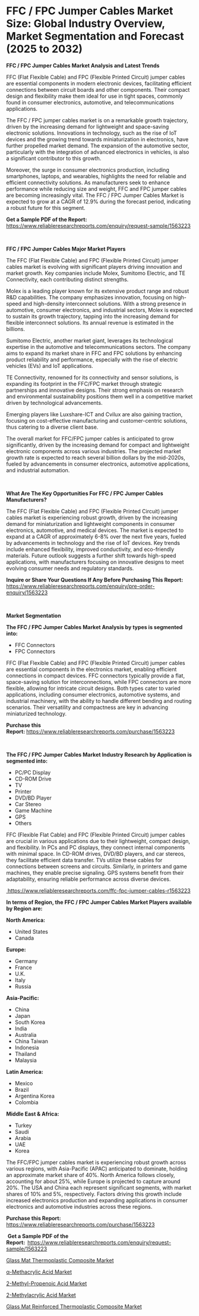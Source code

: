 <p><h1>FFC / FPC Jumper Cables Market Size: Global Industry Overview, Market Segmentation and Forecast (2025 to 2032)</h1></p><p><strong>FFC / FPC Jumper Cables Market Analysis and Latest Trends</strong></p>
<p><p>FFC (Flat Flexible Cable) and FPC (Flexible Printed Circuit) jumper cables are essential components in modern electronic devices, facilitating efficient connections between circuit boards and other components. Their compact design and flexibility make them ideal for use in tight spaces, commonly found in consumer electronics, automotive, and telecommunications applications.</p><p>The FFC / FPC jumper cables market is on a remarkable growth trajectory, driven by the increasing demand for lightweight and space-saving electronic solutions. Innovations in technology, such as the rise of IoT devices and the growing trend towards miniaturization in electronics, have further propelled market demand. The expansion of the automotive sector, particularly with the integration of advanced electronics in vehicles, is also a significant contributor to this growth.</p><p>Moreover, the surge in consumer electronics production, including smartphones, laptops, and wearables, highlights the need for reliable and efficient connectivity solutions. As manufacturers seek to enhance performance while reducing size and weight, FFC and FPC jumper cables are becoming increasingly vital. The FFC / FPC Jumper Cables Market is expected to grow at a CAGR of 12.9% during the forecast period, indicating a robust future for this segment.</p></p>
<p><strong>Get a Sample PDF of the Report:&nbsp;</strong> <a href="https://www.reliableresearchreports.com/enquiry/request-sample/1563223?utm_campaign=123&utm_medium=2&utm_source=Github&utm_content=ia&utm_term=23032025&utm_id=ffc-fpc-jumper-cables">https://www.reliableresearchreports.com/enquiry/request-sample/1563223</a></p>
<p>&nbsp;</p>
<p><strong>FFC / FPC Jumper Cables Major Market Players</strong></p>
<p><p>The FFC (Flat Flexible Cable) and FPC (Flexible Printed Circuit) jumper cables market is evolving with significant players driving innovation and market growth. Key companies include Molex, Sumitomo Electric, and TE Connectivity, each contributing distinct strengths.</p><p>Molex is a leading player known for its extensive product range and robust R&D capabilities. The company emphasizes innovation, focusing on high-speed and high-density interconnect solutions. With a strong presence in automotive, consumer electronics, and industrial sectors, Molex is expected to sustain its growth trajectory, tapping into the increasing demand for flexible interconnect solutions. Its annual revenue is estimated in the billions.</p><p>Sumitomo Electric, another market giant, leverages its technological expertise in the automotive and telecommunications sectors. The company aims to expand its market share in FFC and FPC solutions by enhancing product reliability and performance, especially with the rise of electric vehicles (EVs) and IoT applications.</p><p>TE Connectivity, renowned for its connectivity and sensor solutions, is expanding its footprint in the FFC/FPC market through strategic partnerships and innovative designs. Their strong emphasis on research and environmental sustainability positions them well in a competitive market driven by technological advancements.</p><p>Emerging players like Luxshare-ICT and Cvilux are also gaining traction, focusing on cost-effective manufacturing and customer-centric solutions, thus catering to a diverse client base.</p><p>The overall market for FFC/FPC jumper cables is anticipated to grow significantly, driven by the increasing demand for compact and lightweight electronic components across various industries. The projected market growth rate is expected to reach several billion dollars by the mid-2020s, fueled by advancements in consumer electronics, automotive applications, and industrial automation.</p></p>
<p>&nbsp;</p>
<p><strong>What Are The Key Opportunities For FFC / FPC Jumper Cables Manufacturers?</strong></p>
<p><p>The FFC (Flat Flexible Cable) and FPC (Flexible Printed Circuit) jumper cables market is experiencing robust growth, driven by the increasing demand for miniaturization and lightweight components in consumer electronics, automotive, and medical devices. The market is expected to expand at a CAGR of approximately 6-8% over the next five years, fueled by advancements in technology and the rise of IoT devices. Key trends include enhanced flexibility, improved conductivity, and eco-friendly materials. Future outlook suggests a further shift towards high-speed applications, with manufacturers focusing on innovative designs to meet evolving consumer needs and regulatory standards.</p></p>
<p><strong>Inquire or Share Your Questions If Any Before Purchasing This Report:</strong> <a href="https://www.reliableresearchreports.com/enquiry/pre-order-enquiry/1563223?utm_campaign=123&utm_medium=2&utm_source=Github&utm_content=ia&utm_term=23032025&utm_id=ffc-fpc-jumper-cables">https://www.reliableresearchreports.com/enquiry/pre-order-enquiry/1563223</a></p>
<p>&nbsp;</p>
<p><strong>Market Segmentation</strong></p>
<p><strong>The FFC / FPC Jumper Cables Market Analysis by types is segmented into:</strong></p>
<p><ul><li>FFC Connectors</li><li>FPC Connectors</li></ul></p>
<p><p>FFC (Flat Flexible Cable) and FPC (Flexible Printed Circuit) jumper cables are essential components in the electronics market, enabling efficient connections in compact devices. FFC connectors typically provide a flat, space-saving solution for interconnections, while FPC connectors are more flexible, allowing for intricate circuit designs. Both types cater to varied applications, including consumer electronics, automotive systems, and industrial machinery, with the ability to handle different bending and routing scenarios. Their versatility and compactness are key in advancing miniaturized technology.</p></p>
<p><strong>Purchase this Report:&nbsp;</strong><a href="https://www.reliableresearchreports.com/purchase/1563223?utm_campaign=123&utm_medium=2&utm_source=Github&utm_content=ia&utm_term=23032025&utm_id=ffc-fpc-jumper-cables">https://www.reliableresearchreports.com/purchase/1563223</a></p>
<p>&nbsp;</p>
<p><strong>The FFC / FPC Jumper Cables Market Industry Research by Application is segmented into:</strong></p>
<p><ul><li>PC/PC Display</li><li>CD-ROM Drive</li><li>TV</li><li>Printer</li><li>DVD/BD Player</li><li>Car Stereo</li><li>Game Machine</li><li>GPS</li><li>Others</li></ul></p>
<p><p>FFC (Flexible Flat Cable) and FPC (Flexible Printed Circuit) jumper cables are crucial in various applications due to their lightweight, compact design, and flexibility. In PCs and PC displays, they connect internal components with minimal space. In CD-ROM drives, DVD/BD players, and car stereos, they facilitate efficient data transfer. TVs utilize these cables for connections between screens and circuits. Similarly, in printers and game machines, they enable precise signaling. GPS systems benefit from their adaptability, ensuring reliable performance across diverse devices.</p></p>
<p><a href="https://www.reliableresearchreports.com/ffc-fpc-jumper-cables-r1563223?utm_campaign=123&utm_medium=2&utm_source=Github&utm_content=ia&utm_term=23032025&utm_id=ffc-fpc-jumper-cables">&nbsp;https://www.reliableresearchreports.com/ffc-fpc-jumper-cables-r1563223</a></p>
<p><strong>In terms of Region, the FFC / FPC Jumper Cables Market Players available by Region are:</strong></p>
<p>
    <p> <strong> North America: </strong>
        <ul>
            <li>United States</li>
            <li>Canada</li>
        </ul>
        </p> 
    <p> <strong> Europe: </strong>
        <ul>
            <li>Germany</li>
            <li>France</li>
            <li>U.K.</li>
            <li>Italy</li>
            <li>Russia</li>
        </ul>
        </p> 
    <p> <strong> Asia-Pacific: </strong>
        <ul>
            <li>China</li>
            <li>Japan</li>
            <li>South Korea</li>
            <li>India</li>
            <li>Australia</li>
            <li>China Taiwan</li>
            <li>Indonesia</li>
            <li>Thailand</li>
            <li>Malaysia</li>
        </ul>
        </p> 
    <p> <strong> Latin America: </strong>
        <ul>
            <li>Mexico</li>
            <li>Brazil</li>
            <li>Argentina Korea</li>
            <li>Colombia</li>
        </ul>
        </p> 
    <p> <strong> Middle East & Africa: </strong>
        <ul>
            <li>Turkey</li>
            <li>Saudi</li>
            <li>Arabia</li>
            <li>UAE</li>
            <li>Korea</li>
        </ul>
    </p>
    </p>
<p><p>The FFC/FPC jumper cables market is experiencing robust growth across various regions, with Asia-Pacific (APAC) anticipated to dominate, holding an approximate market share of 40%. North America follows closely, accounting for about 25%, while Europe is projected to capture around 20%. The USA and China each represent significant segments, with market shares of 10% and 5%, respectively. Factors driving this growth include increased electronics production and expanding applications in consumer electronics and automotive industries across these regions.</p></p>
<p><strong>Purchase this Report: </strong><a href="https://www.reliableresearchreports.com/purchase/1563223?utm_campaign=123&utm_medium=2&utm_source=Github&utm_content=ia&utm_term=23032025&utm_id=ffc-fpc-jumper-cables">https://www.reliableresearchreports.com/purchase/1563223</a></p>
<p>&nbsp;<strong>Get a Sample PDF of the Report:&nbsp;&nbsp;</strong><a href="https://www.reliableresearchreports.com/enquiry/request-sample/1563223?utm_campaign=123&utm_medium=2&utm_source=Github&utm_content=ia&utm_term=23032025&utm_id=ffc-fpc-jumper-cables">https://www.reliableresearchreports.com/enquiry/request-sample/1563223</a></p>
<p><strong></strong></p>
<p><p><a href="https://github.com/pilukypalis/Market-Research-Report-List-1/blob/main/glass-mat-thermoplastic-composite-market.md?utm_campaign=123&utm_medium=2&utm_source=Github&utm_content=ia&utm_term=23032025&utm_id=ffc-fpc-jumper-cables">Glass Mat Thermoplastic Composite Market</a></p><p><a href="https://github.com/latzerelfigo48/Market-Research-Report-List-1/blob/main/a-methacrylic-acid-market.md?utm_campaign=123&utm_medium=2&utm_source=Github&utm_content=ia&utm_term=23032025&utm_id=ffc-fpc-jumper-cables">α-Methacrylic Acid Market</a></p><p><a href="https://github.com/moratronak3q/Market-Research-Report-List-1/blob/main/2-methyl-propenoic-acid-market.md?utm_campaign=123&utm_medium=2&utm_source=Github&utm_content=ia&utm_term=23032025&utm_id=ffc-fpc-jumper-cables">2-Methyl-Propenoic Acid Market</a></p><p><a href="https://github.com/reahmmunises/Market-Research-Report-List-1/blob/main/2-methylacrylic-acid-market.md?utm_campaign=123&utm_medium=2&utm_source=Github&utm_content=ia&utm_term=23032025&utm_id=ffc-fpc-jumper-cables">2-Methylacrylic Acid Market</a></p><p><a href="https://github.com/jugutstam/Market-Research-Report-List-1/blob/main/glass-mat-reinforced-thermoplastic-composite-market.md?utm_campaign=123&utm_medium=2&utm_source=Github&utm_content=ia&utm_term=23032025&utm_id=ffc-fpc-jumper-cables">Glass Mat Reinforced Thermoplastic Composite Market</a></p></p>